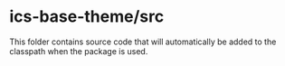 # ics-base-theme/src

This folder contains source code that will automatically be added to the classpath when
the package is used.

